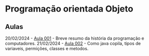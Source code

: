 <!-- https://docs.github.com/pt/contributing/writing-for-github-docs/using-markdown-and-liquid-in-github-docs -->


# Programação orientada Objeto

## Aulas

20/02/2024 - [Aula 001](Aula001/README.md) - Breve resumo da história da programação e computadores.
21/02/2024 - [Aula 002](Aula002/README.md) - Como java copila, tipos de variaveis, permições, classes e metodos.

